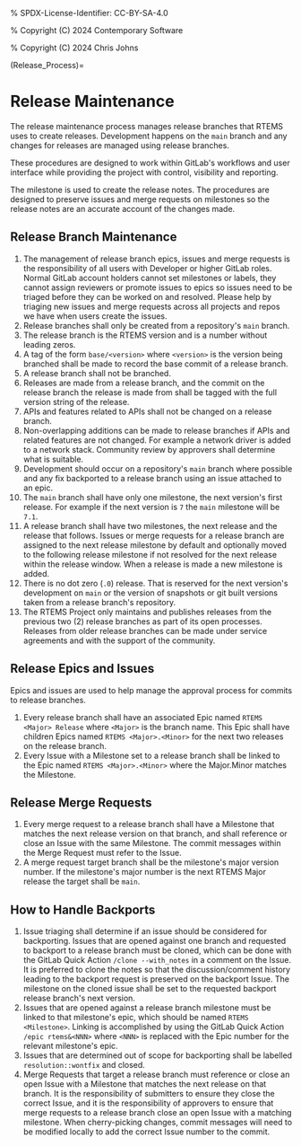 % SPDX-License-Identifier: CC-BY-SA-4.0

% Copyright (C) 2024 Contemporary Software

% Copyright (C) 2024 Chris Johns

(Release_Process)=

# Release Maintenance

The release maintenance process manages release branches that RTEMS
uses to create releases. Development happens on the `main` branch
and any changes for releases are managed using release branches.

These procedures are designed to work within GitLab's workflows and
user interface while providing the project with control, visibility
and reporting.

The milestone is used to create the release notes. The procedures are
designed to preserve issues and merge requests on milestones so the
release notes are an accurate account of the changes made.

## Release Branch Maintenance

01. The management of release branch epics, issues and merge requests
    is the responsibility of all users with Developer or higher GitLab
    roles. Normal GitLab account holders cannot set milestones or
    labels, they cannot assign reviewers or promote issues to epics so
    issues need to be triaged before they can be worked on and
    resolved. Please help by triaging new issues and merge requests
    across all projects and repos we have when users create the issues.
02. Release branches shall only be created from a repository's `main`
    branch.
03. The release branch is the RTEMS version and is a number without
    leading zeros.
04. A tag of the form `base/<version>` where `<version>` is the
    version being branched shall be made to record the base commit of a
    release branch.
05. A release branch shall not be branched.
06. Releases are made from a release branch, and the commit on the
    release branch the release is made from shall be tagged with the
    full version string of the release.
07. APIs and features related to APIs shall not be changed on a release
    branch.
08. Non-overlapping additions can be made to release branches if APIs
    and related features are not changed. For example a network driver
    is added to a network stack. Community review by approvers shall
    determine what is suitable.
09. Development should occur on a repository's `main` branch where
    possible and any fix backported to a release branch using an issue
    attached to an epic.
10. The `main` branch shall have only one milestone, the next
    version's first release. For example if the next version is `7`
    the `main` milestone will be `7.1`.
11. A release branch shall have two milestones, the next release and
    the release that follows. Issues or merge requests for a release
    branch are assigned to the next release milestone by default and
    optionally moved to the following release milestone if not
    resolved for the next release within the release window. When a
    release is made a new milestone is added.
12. There is no dot zero (`.0`) release. That is reserved for the
    next version's development on `main` or the version of snapshots
    or git built versions taken from a release branch's repository.
13. The RTEMS Project only maintains and publishes releases from the
    previous two (2) release branches as part of its open
    processes. Releases from older release branches can be made under
    service agreements and with the support of the community.

## Release Epics and Issues

Epics and issues are used to help manage the approval process for commits
to release branches.

1. Every release branch shall have an associated Epic named `RTEMS <Major> Release` where `<Major>` is the branch name. This Epic
   shall have children Epics named `RTEMS <Major>.<Minor>` for the
   next two releases on the release branch.
2. Every Issue with a Milestone set to a release branch shall be linked to
   the Epic named `RTEMS <Major>.<Minor>` where the Major.Minor matches
   the Milestone.

## Release Merge Requests

1. Every merge request to a release branch shall have a Milestone that
   matches the next release version on that branch, and shall
   reference or close an Issue with the same Milestone. The commit
   messages within the Merge Request must refer to the Issue.
2. A merge request target branch shall be the milestone's major version
   number. If the milestone's major number is the next RTEMS Major release
   the target shall be `main`.

## How to Handle Backports

1. Issue triaging shall determine if an issue should be considered for
   backporting. Issues that are opened against one branch and
   requested to backport to a release branch must be cloned, which can
   be done with the GitLab Quick Action `/clone --with_notes` in a
   comment on the Issue. It is preferred to clone the notes so that
   the discussion/comment history leading to the backport request is
   preserved on the backport Issue. The milestone on the cloned issue
   shall be set to the requested backport release branch's next version.
2. Issues that are opened against a release branch milestone must be
   linked to that milestone's epic, which should be named `RTEMS <Milestone>`. Linking is accomplished by using the GitLab Quick
   Action `/epic rtems&<NNN>` where `<NNN>` is replaced with the
   Epic number for the relevant milestone's epic.
3. Issues that are determined out of scope for backporting shall be labelled
   `resolution::wontfix` and closed.
4. Merge Requests that target a release branch must reference or close
   an open Issue with a Milestone that matches the next release on that
   branch. It is the responsibility of submitters to ensure they
   close the correct Issue, and it is the responsibility of
   approvers to ensure that merge requests to a release branch close
   an open Issue with a matching milestone. When cherry-picking changes,
   commit messages will need to be modified locally to add the correct
   Issue number to the commit.
